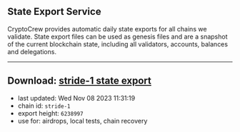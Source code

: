 ## State Export Service
CryptoCrew provides automatic daily state exports for all chains we validate. State export files can be used as genesis files and are a snapshot of the current blockchain state, including all validators, accounts, balances and delegations.

---
**Download: [stride-1 state export](https://dl.ccvalidators.com/SERVICE/stride/stride-1_export_6238997.json)**
---

- last updated: Wed Nov 08 2023 11:31:19
- chain id: `stride-1`
- export height: `6238997`
- use for: airdrops, local tests, chain recovery
